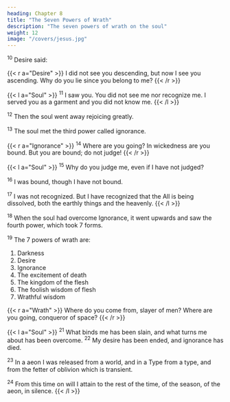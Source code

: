 ```yaml
---
heading: Chapter 8
title: "The Seven Powers of Wrath" 
description: "The seven powers of wrath on the soul"
weight: 12
image: "/covers/jesus.jpg"
---
```



<sup>10</sup>  Desire said:

{{< r a="Desire" >}}
I did not see you descending, but now I see you ascending. Why do you lie since you belong to me?
{{< /r >}}

{{< l a="Soul" >}}
<sup>11</sup> I saw you. You did not see me nor recognize me. I served you as a garment and you did not know me.
{{< /l >}}


<sup>12</sup> Then the soul went away rejoicing greatly.

<sup>13</sup> The soul met the third power called ignorance.


{{< r a="Ignorance" >}}
<sup>14</sup> Where are you going? In wickedness are you bound. But you are bound; do not judge!
{{< /r >}}

{{< l a="Soul" >}}
<sup>15</sup> Why do you judge me, even if I have not judged?

<sup>16</sup> I was bound, though I have not bound.

<sup>17</sup> I was not recognized. But I have recognized that the All is being dissolved, both the earthly things and the heavenly.
{{< /l >}}


<sup>18</sup> When the soul had overcome Ignorance, it went upwards and saw the fourth power, which took 7 forms.

<sup>19</sup> The 7 powers of wrath are:

1. Darkness
2. Desire
3. Ignorance
4. The excitement of death
5. The kingdom of the flesh
6. The foolish wisdom of flesh
7. Wrathful wisdom


{{< r a="Wrath" >}}
Where do you come from, slayer of men? Where are you going, conqueror of space?
{{< /r >}}


{{< l a="Soul" >}}
<sup>21</sup> What binds me has been slain, and what turns me about has been overcome. <sup>22</sup> My desire has been ended, and ignorance has died.

<sup>23</sup> In a aeon I was released from a world, and in a Type from a type, and from the fetter of oblivion which is transient.

<sup>24</sup> From this time on will I attain to the rest of the time, of the season, of the aeon, in silence.
{{< /l >}}




